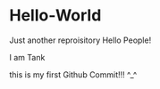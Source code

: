 # Hello-World
Just another reproisitory
Hello People!

I am Tank

this is my first Github Commit!!! ^_^ 
